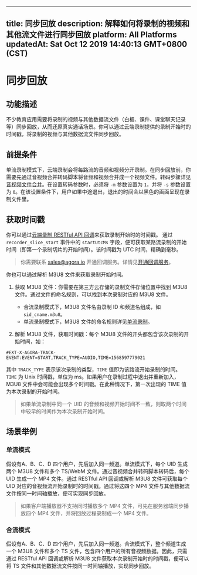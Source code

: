 
---
title: 同步回放
description: 解释如何将录制的视频和其他流文件进行同步回放
platform: All Platforms
updatedAt: Sat Oct 12 2019 14:40:13 GMT+0800 (CST)
---
# 同步回放
## 功能描述

不少教育应用需要将录制的视频与其他数据流文件（白板、课件、课堂聊天记录等）同步回放，从而还原真实通话场景。你可以通过云端录制提供的录制开始时的时间戳，将录制的视频与其他数据流文件同步回放。

## 前提条件

单流录制模式下，云端录制会将每路流的音频和视频分开录制。在同步回放前，你需要先通过音视频合并转码脚本将音频和视频合并成一个视频文件。转码步骤详见[音视频文件合并](../../cn/cloud-recording/cloud_recording_merge_files.md)。在设置转码参数时，必须将 `-m` 参数设置为 `1`，并将 `-s` 参数设置为 `0`。在该设置条件下，用户如果中途退出，退出的时间会以黑色的画面呈现在录制文件里。

## 获取时间戳

你可以通过[云端录制 RESTful API 回调](../../cn/cloud-recording/cloud_recording_callback_rest.md)来获取录制开始时的时间戳。 通过 `recorder_slice_start` 事件中的 `startUtcMs` 字段，便可获取某路流录制的开始时间（即第一个录制切片的开始时间）。该时间戳为 UTC 时间，精确到毫秒。

>  你需要联系 sales@agora.io 开通回调服务。详情见[开通回调服务](https://docs-preview.agoralab.co/cn/Agora%20Platform/ncs#用户配置)。

你也可以通过解析 M3U8 文件来获取录制开始时间。

1. 获取 M3U8 文件：你需要在第三方云存储的录制文件存储位置中找到 M3U8 文件。通过文件的命名规则，可以找到本次录制对应的 M3U8 文件。

   - 合流录制模式下，M3U8 文件名由录制 ID 和频道名组成，如 `sid_cname.m3u8`。
   - 单流录制模式下，M3U8 文件的命名规则详见[单流录制](../../cn/cloud-recording/cloud_recording_individual_mode.md)。

2. 解析 M3U8 文件，获取时间戳：每个 M3U8 文件的开头都包含该次录制的开始时间，如：

```
#EXT-X-AGORA-TRACK-EVENT:EVENT=START,TRACK_TYPE=AUDIO,TIME=1568597779021
```

其中 `TRACK_TYPE` 表示该次录制的类型，`TIME` 值即为该路流开始录制的时间。`TIME` 为 Unix 时间戳，单位为 ms。如果用户在录制过程中退出并重新加入，M3U8 文件中会可能会出现多个时间戳。在此种情况下，第一次出现的 TIME 值为本次录制的开始时间。

> 如果单流录制中同一个 UID 的音频和视频开始时间不一致，则取两个时间中较早的时间作为本次录制开始时间。

## 场景举例

### 单流模式

假设有A、B、C、D 四个用户，先后加入同一频道。单流模式下，每个 UID 生成两个 M3U8 文件和多个 TS/WebM 文件。通过音视频合并转码脚本转码后，每个 UID 生成一个 MP4 文件。通过 RESTful API 回调或解析 M3U8 文件可获取每个 UID 对应的音视频流开始录制时的时间戳。通过将这四个 MP4 文件与其他数据流文件按同一时间轴播放，便可实现同步回放。

> 如果客户端播放器不支持同时播放多个 MP4 文件，可先在服务器端同步播放四个 MP4 文件，并将回放过程录制成一个 MP4 文件。

### 合流模式

假设有A、B、C、D 四个用户，先后加入同一频道。合流模式下，整个频道生成一个 M3U8 文件和多个 TS 文件，包含四个用户的所有音视频数据。因此，只需通过 RESTful API 回调或解析 M3U8 文件获取本次录制开始时的时间戳，便可以将 TS 文件和其他数据流文件按同一时间轴播放，实现同步回放。

